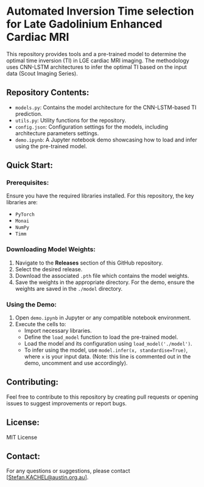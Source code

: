 # Automated Inversion Time selection for Late Gadolinium Enhanced Cardiac MRI

This repository provides tools and a pre-trained model to determine the optimal time inversion (TI) in LGE cardiac MRI imaging. The methodology uses CNN-LSTM architectures to infer the optimal TI based on the input data (Scout Imaging Series).

## Repository Contents:

- `models.py`: Contains the model architecture for the CNN-LSTM-based TI prediction.
- `utils.py`: Utility functions for the repository.
- `config.json`: Configuration settings for the models, including architecture parameters settings.
- `demo.ipynb`: A Jupyter notebook demo showcasing how to load and infer using the pre-trained model.

## Quick Start:

### Prerequisites:
Ensure you have the required libraries installed. For this repository, the key libraries are:

- `PyTorch`
- `Monai`
- `NumPy`
- `Timm`

### Downloading Model Weights:

1. Navigate to the **Releases** section of this GitHub repository.
2. Select the desired release.
3. Download the associated `.pth` file which contains the model weights.
4. Save the weights in the appropriate directory. For the demo, ensure the weights are saved in the `./model` directory.

### Using the Demo:

1. Open `demo.ipynb` in Jupyter or any compatible notebook environment.
2. Execute the cells to:
    - Import necessary libraries.
    - Define the `load_model` function to load the pre-trained model.
    - Load the model and its configuration using `load_model('./model')`.
    - To infer using the model, use `model.infer(x, standardise=True)`, where `x` is your input data. (Note: this line is commented out in the demo, uncomment and use accordingly).

## Contributing:

Feel free to contribute to this repository by creating pull requests or opening issues to suggest improvements or report bugs.

## License:

MIT License

## Contact:

For any questions or suggestions, please contact [Stefan.KACHEL@austin.org.au].
